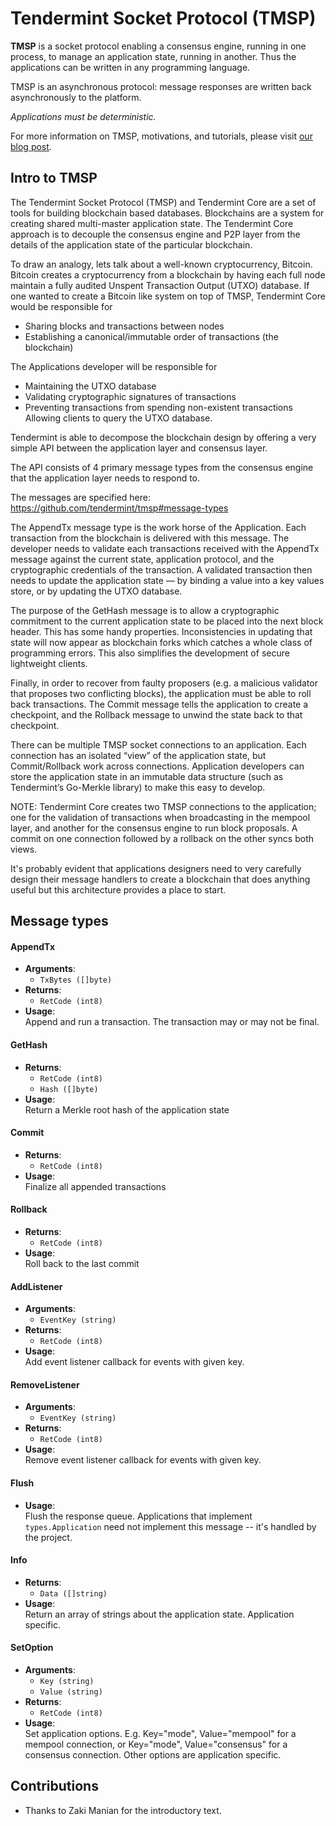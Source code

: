 # Tendermint Socket Protocol (TMSP)

**TMSP** is a socket protocol enabling a consensus engine, running in one process,
to manage an application state, running in another.
Thus the applications can be written in any programming language.

TMSP is an asynchronous protocol: message responses are written back asynchronously to the platform.

*Applications must be deterministic.*

For more information on TMSP, motivations, and tutorials, please visit [our blog post](http://tendermint.com/posts/tendermint-socket-protocol/).

## Intro to TMSP

The Tendermint Socket Protocol (TMSP) and Tendermint Core are a set of tools for building blockchain based databases. Blockchains are a system for creating shared multi-master application state. The Tendermint Core approach is to decouple the consensus engine and P2P layer from the details of the application state of the particular blockchain.

To draw an analogy, lets talk about a well-known cryptocurrency, Bitcoin.  Bitcoin creates a cryptocurrency from a blockchain by having each full node maintain a fully audited Unspent Transaction Output (UTXO) database. If one wanted to create a Bitcoin like system on top of TMSP, Tendermint Core would be responsible for 

- Sharing blocks and transactions between nodes
- Establishing a canonical/immutable order of transactions (the blockchain)

The Applications developer will be responsible for

- Maintaining the UTXO database
- Validating cryptographic signatures of transactions
- Preventing transactions from spending non-existent transactions
Allowing clients to query the UTXO database.

Tendermint is able to decompose the blockchain design by offering a very simple API between the application layer and consensus layer.

The API consists of 4 primary message types from the consensus engine that the application layer needs to respond to.

The messages are specified here:
https://github.com/tendermint/tmsp#message-types

The AppendTx message type is the work horse of the Application. Each transaction from the blockchain is delivered with this message. The developer needs to validate each transactions received with the AppendTx message against the current state, application protocol, and the cryptographic credentials of the transaction. A validated transaction then needs to update the application state — by binding a value into a key values store, or by updating the UTXO database.

The purpose of the GetHash message is to allow a cryptographic commitment to the current application state to be placed into the next block header. This has some handy properties. Inconsistencies in updating that state will now appear as blockchain forks which catches a whole class of programming errors. This also simplifies the development of secure lightweight clients.

Finally, in order to recover from faulty proposers (e.g. a malicious validator that proposes two conflicting blocks), the application must be able to roll back transactions.  The Commit message tells the application to create a checkpoint, and the Rollback message to unwind the state back to that checkpoint.

There can be multiple TMSP socket connections to an application.  Each connection has an isolated “view” of the application state, but Commit/Rollback work across connections. Application developers can store the application state in an immutable data structure (such as Tendermint’s Go-Merkle library) to make this easy to develop.

NOTE: Tendermint Core creates two TMSP connections to the application; one for the validation of transactions when broadcasting in the mempool layer, and another for the consensus engine to run block proposals.  A commit on one connection followed by a rollback on the other syncs both views.

It's probably evident that applications designers need to very carefully design their message handlers to create a blockchain that does anything useful but this architecture provides a place to start.

## Message types

#### AppendTx
  * __Arguments__:
    * `TxBytes ([]byte)`
  * __Returns__:
    * `RetCode (int8)`
  * __Usage__:<br/>
    Append and run a transaction.  The transaction may or may not be final.

#### GetHash
  * __Returns__:
    * `RetCode (int8)`
    * `Hash ([]byte)`
  * __Usage__:<br/>
    Return a Merkle root hash of the application state

#### Commit
  * __Returns__:
    * `RetCode (int8)`
  * __Usage__:<br/>
    Finalize all appended transactions

#### Rollback
  * __Returns__:
    * `RetCode (int8)`
  * __Usage__:<br/>
    Roll back to the last commit

#### AddListener
  * __Arguments__:
    * `EventKey (string)`
  * __Returns__:
    * `RetCode (int8)`
  * __Usage__:<br/>
    Add event listener callback for events with given key.

#### RemoveListener
  * __Arguments__:
    * `EventKey (string)`
  * __Returns__:
    * `RetCode (int8)`
  * __Usage__:<br/>
    Remove event listener callback for events with given key.

#### Flush
  * __Usage__:<br/>
    Flush the response queue.  Applications that implement `types.Application` need not implement this message -- it's handled by the project.

#### Info
  * __Returns__:
    * `Data ([]string)`
  * __Usage__:<br/>
    Return an array of strings about the application state.  Application specific.

#### SetOption
  * __Arguments__:
    * `Key (string)`
    * `Value (string)`
  * __Returns__:
    * `RetCode (int8)`
  * __Usage__:<br/>
    Set application options.  E.g. Key="mode", Value="mempool" for a mempool connection, or Key="mode", Value="consensus" for a consensus connection.
    Other options are application specific.

## Contributions

* Thanks to Zaki Manian for the introductory text.
